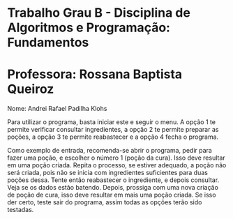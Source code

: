 # Trabalho Grau B - Disciplina de Algoritmos e Programação: Fundamentos
# Professora: Rossana Baptista Queiroz

Nome: Andrei Rafael Padilha Klohs

Para utilizar o programa, basta iniciar este e seguir o menu. A opção 1 te permite verificar consultar ingredientes, a opção 2 te permite preparar as poções, a opção 3 te permite reabastecer e a opção 4 fecha o programa. 

Como exemplo de entrada, recomenda-se abrir o programa, pedir para fazer uma poção, e escolher o número 1 (poção da cura). Isso deve resultar em uma poção criada. Repita o processo, se estiver adequado, a poção não será criada, pois não se inicia com ingredientes suficientes para duas poções dessa. Tente então reabastecer o ingrediente, e depois consultar. Veja se os dados estão batendo. Depois, prossiga com uma nova criação de poção de cura, isso deve resultar em mais uma poção criada. Se isso der certo, teste sair do programa, assim todas as opções terão sido testadas.
